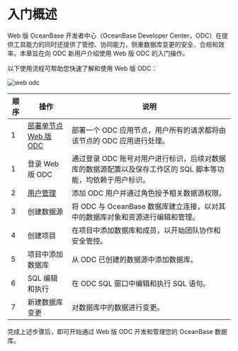# 入门概述 

Web 版 OceanBase 开发者中心（OceanBase Developer Center，ODC）在提供工具能力的同时还提供了管控、协同能力，侧重数据库变更的安全、合规和效率。本章旨在向 ODC 新用户介绍使用 Web 版 ODC 的入门操作。​

以下使用流程可帮助您快速了解和使用 Web 版 ODC：

![web odc](https://obbusiness-private.oss-cn-shanghai.aliyuncs.com/doc/img/odc/420/webodc%20quickstart1.png)

| 顺序 | 操作 | 说明 |
| ------ | ------ | ------ |
| 1 | [部署单节点 Web 版 ODC](2.quickstart-deployment-odc.md) |部署一个 ODC 应用节点，用户所有的请求都将由该节点的 ODC 应用进行处理。|
| 1 | 登录 Web 版 ODC |通过登录 ODC 账号对用户进行标识，后续对数据库的数据源配置以及保存工作区的 SQL 脚本等功能，均依赖于用户标识。|
| 2 | [用户管理](3.quickstart-using-odc.md) |添加 ODC 用户并通过角色授予相关数据源权限。​|
| 3 | 创建数据源 |将 ODC 与 OceanBase 数据库建立连接，以对其中的数据库对象和资源进行编辑和管理。|
| 4 | 创建项目 |在项目中添加数据库和成员，以开始团队协作和安全管控。|
| 5 | 项目中添加数据库 |​从 ODC 已创建的数据源中添加数据库。|
| 6 | SQL 编辑和执行 |在 ODC SQL 窗口中编辑和执行 SQL 语句。​|
| 7 | 新建数据库变更 |对数据库中的数据进行变更。​|


完成上述步骤后，即可开始通过 Web 版 ODC 开发和管理您的 OceanBase 数据库。
